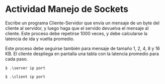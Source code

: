 # Actividad Manejo de Sockets
Escribe un programa Cliente-Servidor que envía un mensaje de un byte del cliente al servidor, y luego haga que el servido devuelva el mensaje al cliente. Este proceso debe repetirse 1000 veces, y debe calcularse la latencia de ida y vuelta promedio.

Este proceso debe seguirse también para mensaje de tamaño 1, 2, 4, 8 y 16 KB. El cliente despliega en pantalla una tabla con la latencia promedio para cada paso.

```
$ .\server ip port
```

```
$ .\client ip port
```